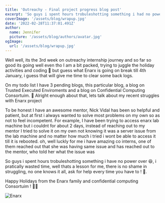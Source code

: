 ```yaml
---
title: 'Outreachy - Final project progress blog post'
excerpt: 'So guys i spent hours trobuleshotting something i had no power over 😆, i pratically wasted time, well thats a lesson for me, there is no shame in struggling'
coverImage: '/assets/blog/wrapup.jpg'
date: '2022-02-28T11:37:01.491Z'
author:
  name: Jennifer
  picture: '/assets/blog/authors/avatar.jpg'
ogImage:
  url: '/assets/blog/wrapup.jpg'
---
```


 Well well, its the 3rd week on outreachy internship journey and so far so good its going well even tho I am a bit packed, trying to juggle the holiday activities and coding 🤹 but guess what Enarx is going on break till 4th January, i guess that will give me time to clear some back logs.

On my todo list I have 3 pending blogs, this particular blog, a blog on Trusted Executed Enviroments and a blog on Confidential Computing Consortuim. 🙆 Alright enough about that, lets talk about my recent struggles with Enarx project

To be honest I have an awesome mentor, Nick Vidal has been so helpful and patient, but at first i always wanted to solve most problems on my own so as not to feel incompetent. For example, I have been trying to access enarx lab machine but i couldnt for about 2 days, instead of reaching out to my mentor I tried to solve it on my own not knowing it was a server issue from the lab machine and no matter how much i tried i wont be able to access it till it is rebooted. oh, well luckly for me i have amazing co interns, one of them reached out that she was having same issue and has reached out to the mentor, who told her what the issue was

So guys i spent hours trobuleshotting something i have no power over 😆, i pratically wasted time, well thats a lesson for me, there is no shame in struggling, no one knows it all, ask for help every time you have to ! 🙂.

Happy Holidays from the Enarx family and confidential computing Consortuim ! 🤩🤩 

![Enarx](/assets/blog/MerryChristmas.png)
